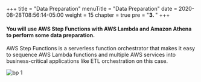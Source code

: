 +++
title = "Data Preparation"
menuTitle = "Data Preparation"
date = 2020-08-28T08:56:14-05:00
weight = 15
chapter = true
pre = "<b>3. </b>"
+++

#### You will use AWS Step Functions with AWS Lambda and Amazon Athena to perform some data preparation.

AWS Step Functions  is a serverless function orchestrator that makes it easy to sequence AWS Lambda functions and multiple AWS services into business-critical applications like ETL orchestration on this case.

![bp 1](/images/lfworkflow/pic-wf08.png)






